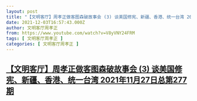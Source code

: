 ```yaml
---
layout: post
title: "【文明客厅】周孝正做客图森破故事会 (3) 谈美国修宪、新疆、香港、统一台湾 2021年11月27日总第277期"
date: 2021-12-03T16:57:43.000Z
author: 文明客厅周孝正
from: https://www.youtube.com/watch?v=V8yVNY24FRM
tags: [ 文明客厅周孝正 ]
categories: [ 文明客厅周孝正 ]
---
```

<!--1638550663000-->
[【文明客厅】周孝正做客图森破故事会 (3) 谈美国修宪、新疆、香港、统一台湾 2021年11月27日总第277期](https://www.youtube.com/watch?v=V8yVNY24FRM)
------

<div>

</div>
